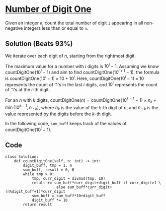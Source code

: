 # [Number of Digit One](https://leetcode.com/problems/number-of-digit-one/)

Given an integer `n`, count the total number of digit `1` appearing in all non-negative integers less than or equal to `n`.

## Solution (Beats 93%)
We iterate over each digit of $n$, starting from the rightmost digit.

The maximum value for a number with $i$ digits is $10^i - 1$. Assuming we know $\text{countDigitOne}(10^i - 1)$ and aim to find $\text{countDigitOne}(10^{i+1} - 1)$, the formula is $\text{countDigitOne}(10^i - 1) \times 10 + 10^i$. Here, $\text{countDigitOne}(10^i - 1) \times 10$ represents the count of '1's in the last $i$ digits, and $10^i$ represents the count of '1's at the $i$-th digit.

For an $n$ with $k$ digits, $\text{countDigitOne}(n) = \text{countDigitOne}(10^{k-1} - 1) \times n_k + \min(10^{k-1}, n_{:k})$, where $n_k$ is the value of the $k$-th digit of $n$, and $n_{:k}$ is the value represented by the digits before the $k$-th digit.

In the following code, `sum_buff` keeps track of the values of $\text{countDigitOne}(10^i - 1)$.
## Code
```
class Solution:
    def countDigitOne(self, n: int) -> int:
        digit_buff, tmp = 1, n
        sum_buff, result = 0, 0
        while tmp > 0:
            tmp, curr_digit = divmod(tmp, 10)
            result += sum_buff*curr_digit+digit_buff if curr_digit>1 \
                       else sum_buff*curr_digit+(n%digit_buff+1)*curr_digit
            sum_buff = sum_buff*10+digit_buff
            digit_buff *= 10
        return result
```